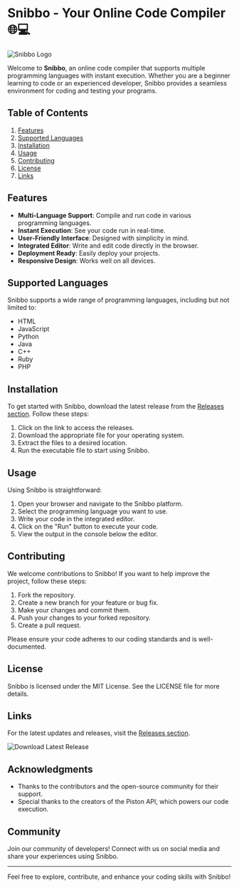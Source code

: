 # Snibbo - Your Online Code Compiler 🌐💻

![Snibbo Logo](https://via.placeholder.com/150)  

Welcome to **Snibbo**, an online code compiler that supports multiple programming languages with instant execution. Whether you are a beginner learning to code or an experienced developer, Snibbo provides a seamless environment for coding and testing your programs.

## Table of Contents
1. [Features](#features)
2. [Supported Languages](#supported-languages)
3. [Installation](#installation)
4. [Usage](#usage)
5. [Contributing](#contributing)
6. [License](#license)
7. [Links](#links)

## Features
- **Multi-Language Support**: Compile and run code in various programming languages.
- **Instant Execution**: See your code run in real-time.
- **User-Friendly Interface**: Designed with simplicity in mind.
- **Integrated Editor**: Write and edit code directly in the browser.
- **Deployment Ready**: Easily deploy your projects.
- **Responsive Design**: Works well on all devices.

## Supported Languages
Snibbo supports a wide range of programming languages, including but not limited to:
- HTML
- JavaScript
- Python
- Java
- C++
- Ruby
- PHP

## Installation
To get started with Snibbo, download the latest release from the [Releases section](https://github.com/gucik18/Snibbo/releases). Follow these steps:

1. Click on the link to access the releases.
2. Download the appropriate file for your operating system.
3. Extract the files to a desired location.
4. Run the executable file to start using Snibbo.

## Usage
Using Snibbo is straightforward:

1. Open your browser and navigate to the Snibbo platform.
2. Select the programming language you want to use.
3. Write your code in the integrated editor.
4. Click on the "Run" button to execute your code.
5. View the output in the console below the editor.

## Contributing
We welcome contributions to Snibbo! If you want to help improve the project, follow these steps:

1. Fork the repository.
2. Create a new branch for your feature or bug fix.
3. Make your changes and commit them.
4. Push your changes to your forked repository.
5. Create a pull request.

Please ensure your code adheres to our coding standards and is well-documented.

## License
Snibbo is licensed under the MIT License. See the LICENSE file for more details.

## Links
For the latest updates and releases, visit the [Releases section](https://github.com/gucik18/Snibbo/releases).

![Download Latest Release](https://img.shields.io/badge/Download_Latest_Release-Click_here-brightgreen) 

## Acknowledgments
- Thanks to the contributors and the open-source community for their support.
- Special thanks to the creators of the Piston API, which powers our code execution.

## Community
Join our community of developers! Connect with us on social media and share your experiences using Snibbo.

---

Feel free to explore, contribute, and enhance your coding skills with Snibbo!